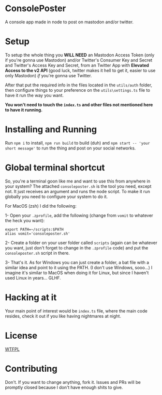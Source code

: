 # ConsolePoster
A console app made in node to post on mastodon and/or twitter.
  
# Setup
To setup the whole thing you **WILL NEED** an Mastodon Access Token (only if you're gonna use Mastodon) and/or Twitter's Consumer Key and Secret and Twitter's Access Key and Secret, from an Twitter App with **Elevated Access to the v2 API** (good luck, twitter makes it hell to get it, easier to use only Mastodon) *if* you're gonna use Twitter.
  
After that put the required info in the files located in the `utils/auth` folder, then configure things to your preference on the `utils\settings.ts` file to have it run the way you want.
  
**You won't need to touch the `index.ts` and other files not mentioned here to have it running.**
  
# Installing and Running
Run `npm i` to install, `npm run build` to build (duh) and `npm start -- 'your short message'` to run the thing and post on your social networks.

# Global terminal shortcut

So, you're a terminal goon like me and want to use this from anywhere in your system? The attached `consoleposter.sh` is the tool you need, except not. It just receives an argument and runs the node script. To make it run globally you need to configure your system to do it.

For MacOS (zsh) I did the following:

1- Open your `.zprofile`, add the following (change from `vomit` to whatever the heck you want):
```
export PATH=~/scripts:$PATH
alias vomit='consoleposter.sh'
```

2- Create a folder on your user folder called `scripts` (again can be whatever you want, just don't forget to change in the `.zprofile` code) and put the `consoleposter.sh` script in there.

3- That's it. As for Windows you can just create a folder, a bat file with a similar idea and point to it using the PATH. (I don't use Windows, sooo...) I imagine it's similar to MacOS when doing it for Linux, but since I haven't used Linux in years... GLHF.
  
# Hacking at it
Your main point of interest would be `index.ts` file, where the main code resides, check it out if you like having nightmares at night.
  
# License
[WTFPL](http://www.wtfpl.net/txt/copying)
  
# Contributing
Don't. If you want to change anything, fork it. Issues and PRs will be promptly closed because I don't have enough shits to give.